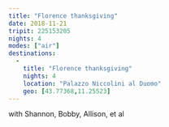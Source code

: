 ```yaml
---
title: "Florence thanksgiving"
date: 2018-11-21
tripit: 225153205
nights: 4
modes: ["air"]
destinations:
  -
    title: "Florence thanksgiving"
    nights: 4
    location: "Palazzo Niccolini al Duomo"
    geo: [43.77368,11.25523]
---
```


with Shannon, Bobby, Allison, et al
